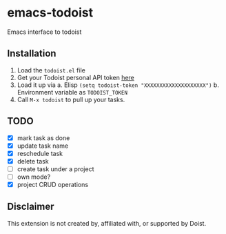# emacs-todoist
Emacs interface to todoist

## Installation
1. Load the `todoist.el` file
2. Get your Todoist personal API token [here](https://todoist.com/Users/viewPrefs?page=integrations)
3. Load it up via
   a. Elisp
       ```
       (setq todoist-token "XXXXXXXXXXXXXXXXXXXX")
       ```
   b. Environment variable as `TODOIST_TOKEN`
4. Call `M-x todoist` to pull up your tasks.

## TODO
 - [X] mark task as done
 - [X] update task name
 - [X] reschedule task
 - [X] delete task
 - [ ] create task under a project
 - [ ] own mode?
 - [X] project CRUD operations

## Disclaimer
This extension is not created by, affiliated with, or supported by Doist.
